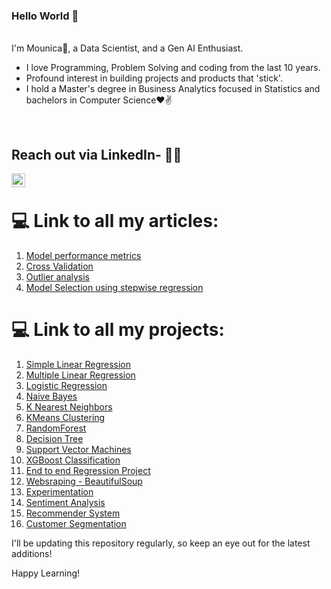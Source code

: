 
### Hello World 👋 

<br/>
I'm Mounica🙌, a Data Scientist, and a Gen AI Enthusiast. 
<br/>

- I love Programming, Problem Solving and coding from the last 10 years.
- Profound interest in building projects and products that 'stick'.
- I hold a Master's degree in Business Analytics focused in Statistics and bachelors in Computer Science❤✌

<br />

## Reach out via LinkedIn- 👨‍💻
<a href="https://www.linkedin.com/in/sai-mounica-gudimella/">
<img align="left" alt="Mounica" width="22px" src="https://cdn.jsdelivr.net/npm/simple-icons@v3/icons/linkedin.svg" />
</a>
<br />

# 💻 Link to all my articles:

1. [Model performance metrics]()
2. [Cross Validation]()
3. [Outlier analysis]()
4. [Model Selection using stepwise regression]()
   

# 💻 Link to all my projects:

1. [Simple Linear Regression](https://github.com/SaiMounicaGudimella/Simple-Linear-Regression)
2. [Multiple Linear Regression]()
3. [Logistic Regression]()
4. [Naive Bayes]()
5. [K Nearest Neighbors]()
6. [KMeans Clustering]()
7. [RandomForest]()
8. [Decision Tree]()
9. [Support Vector Machines]()
10. [XGBoost Classification]()
11. [End to end Regression Project](https://github.com/SaiMounicaGudimella/StudentPerformancePrediction-End-to-end-ML-Project)
12. [Websraping - BeautifulSoup](https://github.com/SaiMounicaGudimella/WebScraping-Amazon-Books)
13. [Experimentation](https://github.com/SaiMounicaGudimella/Experimentation_WebsiteDesign_ConversionRate)
14. [Sentiment Analysis](https://github.com/SaiMounicaGudimella/SentimentAnalysis)
15. [Recommender System]()
16. [Customer Segmentation](https://github.com/SaiMounicaGudimella/CustomerSegmentation)

I'll be updating this repository regularly, so keep an eye out for the latest additions!

Happy Learning!
